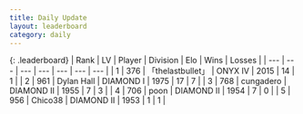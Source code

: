 ```yaml
---
title: Daily Update
layout: leaderboard
category: daily
---
```


{: .leaderboard}
| Rank | LV | Player | Division | Elo | Wins | Losses |
| --- | --- | --- | --- | --- | --- | --- |
| <span data-change="26">1</span> | 376 | <span title="ID: 641994">「thelastbullet」</span> | ONYX IV | <span data-change="-178">2015</span> | <span data-change="-12">14</span> | <span data-change="-1">1</span> |
| <span data-change="16">2</span> | 961 | <span title="ID: 174294">Dylan Hall</span> | DIAMOND I | <span data-change="-230">1975</span> | <span data-change="-81">17</span> | <span data-change="-49">7</span> |
| <span data-change="-1">3</span> | 768 | <span title="ID: 54134">cungadero</span> | DIAMOND II | <span data-change="-345">1955</span> | <span data-change="-178">7</span> | <span data-change="-88">3</span> |
| <span data-change="10">4</span> | 706 | <span title="ID: 540690">poon</span> | DIAMOND II | <span data-change="-259">1954</span> | <span data-change="-122">7</span> | <span data-change="-77">0</span> |
| <span data-change="-4">5</span> | 956 | <span title="ID: 409927">Chico38</span> | DIAMOND II | <span data-change="-385">1953</span> | <span data-change="-166">1</span> | <span data-change="-70">1</span> |